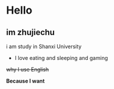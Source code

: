 # Hello

## im zhujiechu

i am study in Shanxi University

* I love eating and sleeping and gaming

~~why I use English~~

**Because I want**

